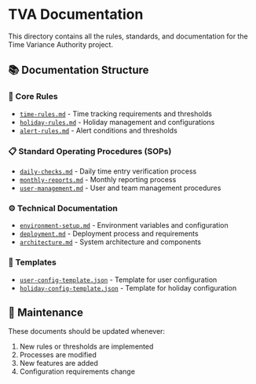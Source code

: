 # TVA Documentation

This directory contains all the rules, standards, and documentation for the Time Variance Authority project.

## 📚 Documentation Structure

### 🔧 Core Rules

- [`time-rules.md`](./rules/time-rules.md) - Time tracking requirements and thresholds
- [`holiday-rules.md`](./rules/holiday-rules.md) - Holiday management and configurations
- [`alert-rules.md`](./rules/alert-rules.md) - Alert conditions and thresholds

### 📋 Standard Operating Procedures (SOPs)

- [`daily-checks.md`](./sops/daily-checks.md) - Daily time entry verification process
- [`monthly-reports.md`](./sops/monthly-reports.md) - Monthly reporting process
- [`user-management.md`](./sops/user-management.md) - User and team management procedures

### ⚙️ Technical Documentation

- [`environment-setup.md`](./technical/environment-setup.md) - Environment variables and configuration
- [`deployment.md`](./technical/deployment.md) - Deployment process and requirements
- [`architecture.md`](./technical/architecture.md) - System architecture and components

### 📝 Templates

- [`user-config-template.json`](./templates/user-config-template.json) - Template for user configuration
- [`holiday-config-template.json`](./templates/holiday-config-template.json) - Template for holiday configuration

## 🔄 Maintenance

These documents should be updated whenever:

1. New rules or thresholds are implemented
2. Processes are modified
3. New features are added
4. Configuration requirements change
